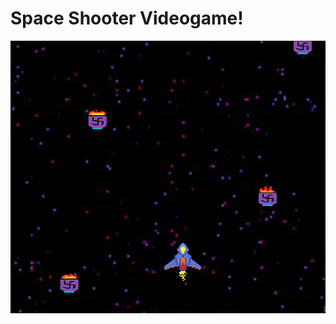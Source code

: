 # Space Shooter Videogame!

![alt text](https://github.com/s11o-4/space_shooter/blob/main/spaceshooter.png?raw=true)
